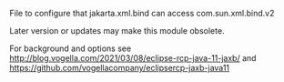 File to configure that jakarta.xml.bind can access com.sun.xml.bind.v2

Later version or updates may make this module obsolete.

For background and options see http://blog.vogella.com/2021/03/08/eclipse-rcp-java-11-jaxb/ and https://github.com/vogellacompany/eclipsercp-jaxb-java11